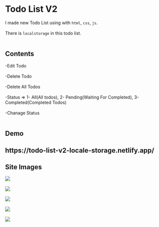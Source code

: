 # Todo List V2

I made new Todo List using with `html`, `css`, `js`. <br><br>
There is `localstorage` in this todo list. <br><br>

## Contents

-Edit Todo <br><br>
-Delete Todo <br><br>
-Delete All Todos <br><br>
-Status => 1- All(All todos), 2- Pending(Waiting For Completed), 3-Completed(Completed Todos) <br><br>
-Chanage Status <br><br>

## Demo

<h2>https://todo-list-v2-locale-storage.netlify.app/</h2>

## Site Images

![](https://i.hizliresim.com/9d1iq81.png) <br><br>
![](https://i.hizliresim.com/pe8qo1x.png) <br><br>
![](https://i.hizliresim.com/tjswjyg.png) <br><br>
![](https://i.hizliresim.com/7cgjwrj.png) <br><br>
![](https://i.hizliresim.com/m2b5hsy.png) <br><br>
